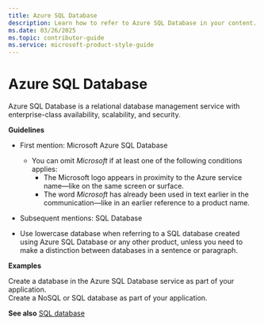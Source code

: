 ```yaml
---
title: Azure SQL Database
description: Learn how to refer to Azure SQL Database in your content.
ms.date: 03/26/2025
ms.topic: contributor-guide
ms.service: microsoft-product-style-guide
---
```



# Azure SQL Database

Azure SQL Database is a relational database management service with enterprise-class availability, scalability, and security.

**Guidelines**

- First mention: Microsoft Azure SQL Database
  
  - You can omit *Microsoft* if at least one of the following conditions applies:
    - The Microsoft logo appears in proximity to the Azure service name—like on the same screen or surface.
    - The word *Microsoft* has already been used in text earlier in the communication—like in an earlier reference to a product name.
      
- Subsequent mentions: SQL Database
  
- Use lowercase database when referring to a SQL database created using Azure SQL Database or any other product, unless you need to make a distinction between databases in a sentence or paragraph.

**Examples** 

Create a database in the Azure SQL Database service as part of your application.  
Create a NoSQL or SQL database as part of your application.

**See also** [SQL database](~/a_z_names_terms/s/sql-database.md)

